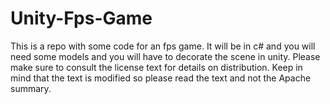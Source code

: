 # Unity-Fps-Game
This is a repo with some code for an fps game. It will be in c# and you will need some models and you will have to decorate the scene in unity. 
Please make sure to consult the license text for details on distribution. Keep in mind that the text is modified so please read the text and not the Apache summary.

